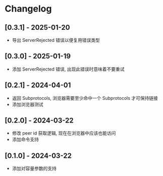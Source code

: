 # Changelog

## [0.3.1] - 2025-01-20

- 导出 ServerRejected 错误以便复用错误类型

## [0.3.0] - 2025-01-19

- 添加 ServerRejected 错误, 出现此错误时意味着不要重试

## [0.2.1] - 2024-04-01

- 返回 Subprotocols, 浏览器需要至少命中一个 Subprotocols 才可保持链接
- 添加浏览器测试

## [0.2.0] - 2024-03-22

- 修改 peer id 获取逻辑, 现在在浏览器中应该也能访问
- 添加命令支持

## [0.1.0] - 2024-03-22

- 添加对容量参数的支持
